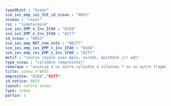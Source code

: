 ```yaml
---
typeObjet : "Sceau"
sce_ies_emp_ies_SCE_id_sceau : "0033"
niveau : "royal"
roi : "indéterminé"
sce_ies_EMP_n_Inv_IFAO : "8168"
sce_ies_EMP_n_Inv_IFAO : "8277"
id_sceau : "0033"
sce_ies_emp_NOT_nom_note : "N8277"
sce_ies_emp_ies_EMP_n_Inv_IFAO : "8168"
sce_ies_emp_ies_EMP_n_Inv_IFAO : "8277"
motif : "course royale avec Apis, serekh, épithète jrr wḏt"
type_sceau : "cylindre (empreinte)"
remarque : "associé à un autre cylindre à colonnes ? ou un autre fragment du même ?"
title: sceau n°0033
empreinte: "8168","8277"
id_notice: 0033
layout: notice_sceau
type: sceau
partie: 1
---
```


